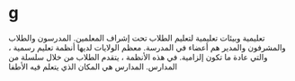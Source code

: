 # g
 تعليمية وبيئات تعليمية لتعليم الطلاب تحت إشراف المعلمين. المدرسون والطلاب والمشرفون والمدير هم أعضاء في المدرسة. معظم الولايات لديها أنظمة تعليم رسمية ، والتي عادة ما تكون إلزامية. في هذه الأنظمة ، يتقدم الطلاب من خلال سلسلة من المدارس. المدارس هي المكان الذي يتعلم فيه الأطفا
